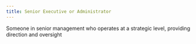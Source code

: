 ```yaml
---
title: Senior Executive or Administrator
---
```

Someone in senior management who operates at a strategic level, providing direction and oversight
